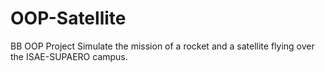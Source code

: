 # OOP-Satellite
BB OOP Project
Simulate the mission of a rocket and a satellite flying over the ISAE-SUPAERO campus.
